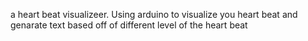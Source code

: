 a heart beat visualizeer.
Using arduino to visualize you heart beat and genarate text based off of different level of the heart beat
